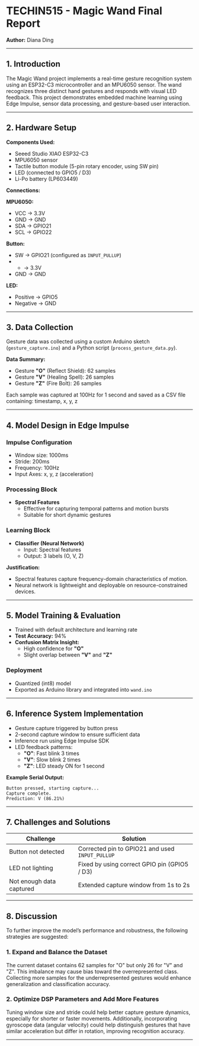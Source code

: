 # TECHIN515 - Magic Wand Final Report  
**Author:** Diana Ding  

---

## 1. Introduction  
The Magic Wand project implements a real-time gesture recognition system using an ESP32-C3 microcontroller and an MPU6050 sensor. The wand recognizes three distinct hand gestures and responds with visual LED feedback. This project demonstrates embedded machine learning using Edge Impulse, sensor data processing, and gesture-based user interaction.

---

## 2. Hardware Setup  

**Components Used:**  
- Seeed Studio XIAO ESP32-C3  
- MPU6050 sensor  
- Tactile button module (5-pin rotary encoder, using SW pin)  
- LED (connected to GPIO5 / D3)  
- Li-Po battery (LP603449)  

**Connections:**  

**MPU6050:**  
- VCC → 3.3V  
- GND → GND  
- SDA → GPIO21  
- SCL → GPIO22  

**Button:**  
- SW → GPIO21 (configured as `INPUT_PULLUP`)  
- + → 3.3V  
- GND → GND  

**LED:**  
- Positive → GPIO5  
- Negative → GND  

---

## 3. Data Collection  

Gesture data was collected using a custom Arduino sketch (`gesture_capture.ino`) and a Python script (`process_gesture_data.py`).  

**Data Summary:**  
- Gesture **"O"** (Reflect Shield): 62 samples  
- Gesture **"V"** (Healing Spell): 26 samples  
- Gesture **"Z"** (Fire Bolt): 26 samples  

Each sample was captured at 100Hz for 1 second and saved as a CSV file containing:  timestamp, x, y, z


---

## 4. Model Design in Edge Impulse  

### **Impulse Configuration**  
- Window size: 1000ms  
- Stride: 200ms  
- Frequency: 100Hz  
- Input Axes: x, y, z (acceleration)

### **Processing Block**  
- **Spectral Features**  
  - Effective for capturing temporal patterns and motion bursts  
  - Suitable for short dynamic gestures  

### **Learning Block**  
- **Classifier (Neural Network)**  
  - Input: Spectral features  
  - Output: 3 labels (O, V, Z)  

**Justification:**  
- Spectral features capture frequency-domain characteristics of motion.  
- Neural network is lightweight and deployable on resource-constrained devices.

---

## 5. Model Training & Evaluation  

- Trained with default architecture and learning rate  
- **Test Accuracy:** 94%  
- **Confusion Matrix Insight:**  
  - High confidence for **"O"**  
  - Slight overlap between **"V"** and **"Z"**

### **Deployment**  
- Quantized (int8) model  
- Exported as Arduino library and integrated into `wand.ino`  

---

## 6. Inference System Implementation  

- Gesture capture triggered by button press  
- 2-second capture window to ensure sufficient data  
- Inference run using Edge Impulse SDK  
- LED feedback patterns:  
  - **"O"**: Fast blink 3 times  
  - **"V"**: Slow blink 2 times  
  - **"Z"**: LED steady ON for 1 second  

**Example Serial Output:**  
```
Button pressed, starting capture...
Capture complete.
Prediction: V (86.21%)
```

---

## 7. Challenges and Solutions  

| Challenge                  | Solution                              |
|---------------------------|----------------------------------------|
| Button not detected       | Corrected pin to GPIO21 and used `INPUT_PULLUP` |
| LED not lighting          | Fixed by using correct GPIO pin (GPIO5 / D3) |
| Not enough data captured  | Extended capture window from 1s to 2s   |

---

## 8. Discussion  

To further improve the model’s performance and robustness, the following strategies are suggested:

### 1. Expand and Balance the Dataset  
The current dataset contains 62 samples for "O" but only 26 for "V" and "Z". This imbalance may cause bias toward the overrepresented class. Collecting more samples for the underrepresented gestures would enhance generalization and classification accuracy.

### 2. Optimize DSP Parameters and Add More Features  
Tuning window size and stride could help better capture gesture dynamics, especially for shorter or faster movements. Additionally, incorporating gyroscope data (angular velocity) could help distinguish gestures that have similar acceleration but differ in rotation, improving recognition accuracy.

---


